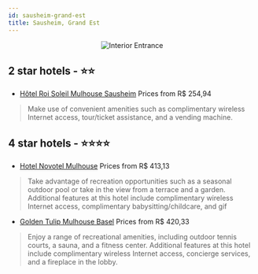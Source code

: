 ```yaml
---
id: sausheim-grand-est
title: Sausheim, Grand Est
---
```


<center><img src="https://i.travelapi.com/hotels/1000000/20000/15100/15008/3da74eb8_z.jpg" alt="Interior Entrance" /></center>


##  2 star hotels - ⭐️⭐️

-    [Hôtel Roi Soleil Mulhouse Sausheim](https://us.hurb.com/hotels/sausheim/hotel-roi-soleil-mulhouse-sausheim-JNP-JP741244?cmp=18055) Prices from R$ 254,94
   > Make use of convenient amenities such as complimentary wireless Internet access, tour/ticket assistance, and a vending machine.

##  4 star hotels - ⭐️⭐️⭐️⭐️

-    [Hotel Novotel Mulhouse](https://us.hurb.com/hotels/sausheim/hotel-novotel-mulhouse-JNP-JP853471?cmp=18055) Prices from R$ 413,13
   > Take advantage of recreation opportunities such as a seasonal outdoor pool or take in the view from a terrace and a garden. Additional features at this hotel include complimentary wireless Internet access, complimentary babysitting/childcare, and gif
-    [Golden Tulip Mulhouse Basel](https://us.hurb.com/hotels/sausheim/golden-tulip-mulhouse-basel-JNP-JP039129?cmp=18055) Prices from R$ 420,33
   > Enjoy a range of recreational amenities, including outdoor tennis courts, a sauna, and a fitness center. Additional features at this hotel include complimentary wireless Internet access, concierge services, and a fireplace in the lobby.
